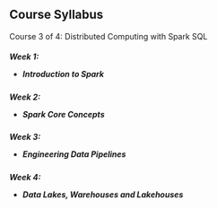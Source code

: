 
## Course Syllabus
Course 3 of 4: Distributed Computing with Spark SQL
##### Week 1: <ul><li>Introduction to Spark</li></ul>
##### Week 2: <ul><li>Spark Core Concepts</li></ul>
##### Week 3: <ul><li>Engineering Data Pipelines</li></ul>
##### Week 4: <ul><li>Data Lakes, Warehouses and Lakehouses</li></ul>

